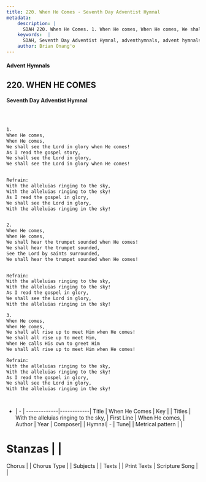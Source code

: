 ```yaml
---
title: 220. When He Comes - Seventh Day Adventist Hymnal
metadata:
    description: |
      SDAH 220. When He Comes. 1. When He comes, When He comes, We shall see the Lord in glory when He comes! As I read the gospel story, We shall see the Lord in glory, We shall see the Lord in glory when He comes! 
    keywords:  |
      SDAH, Seventh Day Adventist Hymnal, adventhymnals, advent hymnals, When He Comes, When He comes, ,With the alleluias ringing to the sky,
    author: Brian Onang'o
---
```


#### Advent Hymnals
## 220. WHEN HE COMES
#### Seventh Day Adventist Hymnal

```txt



1.
When He comes,
When He comes,
We shall see the Lord in glory when He comes!
As I read the gospel story,
We shall see the Lord in glory,
We shall see the Lord in glory when He comes!


Refrain:
With the alleluias ringing to the sky,
With the alleluias ringing to the sky!
As I read the gospel in glory,
We shall see the Lord in glory,
With the alleluias ringing in the sky!


2.
When He comes,
When He comes,
We shall hear the trumpet sounded when He comes!
We shall hear the trumpet sounded,
See the Lord by saints surrounded,
We shall hear the trumpet sounded when He comes!


Refrain:
With the alleluias ringing to the sky,
With the alleluias ringing to the sky!
As I read the gospel in glory,
We shall see the Lord in glory,
With the alleluias ringing in the sky!

3.
When He comes,
When He comes,
We shall all rise up to meet Him when He comes!
We shall all rise up to meet Him,
When He calls His own to greet Him
We shall all rise up to meet Him when He comes!

Refrain:
With the alleluias ringing to the sky,
With the alleluias ringing to the sky!
As I read the gospel in glory,
We shall see the Lord in glory,
With the alleluias ringing in the sky!




```

- |   -  |
-------------|------------|
Title | When He Comes |
Key |  |
Titles | With the alleluias ringing to the sky, |
First Line | When He comes, |
Author | 
Year | 
Composer|  |
Hymnal|  - |
Tune|  |
Metrical pattern | |
# Stanzas |  |
Chorus |  |
Chorus Type |  |
Subjects |  |
Texts |  |
Print Texts | 
Scripture Song |  |
  
